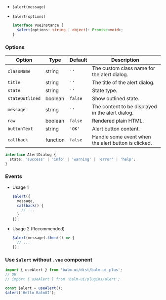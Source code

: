 - `$alert(message)`
- `$alert(options)`

  ```ts
  interface VueInstance {
    $alert(options: string | object): Promise<void>;
  }
  ```

### Options

| Option          | Type     | Default | Description                                         |
| --------------- | -------- | ------- | --------------------------------------------------- |
| `className`     | string   | `''`    | The custom class name for the alert dialog.         |
| `title`         | string   | `''`    | The title of the alert dialog.                      |
| `state`         | string   | `''`    | State type.                                         |
| `stateOutlined` | boolean  | `false` | Show outlined state.                                |
| `message`       | string   | `''`    | The content to be displayed in the alert dialog.    |
| `raw`           | boolean  | `false` | Rendered plain HTML.                                |
| `buttonText`    | string   | `'OK'`  | Alert button content.                               |
| `callback`      | function | `false` | Handle some event when the alert button is clicked. |

```ts
interface AlertDialog {
  state: 'success' | 'info' | 'warning' | 'error' | 'help';
}
```

### Events

- Usage 1

  ```js
  $alert({
    message,
    callback() {
      // ...
    }
  });
  ```

- Usage 2 (Recommended)

  ```js
  $alert(message).then(() => {
    // ...
  });
  ```

### Use `$alert` without `.vue` component

```js
import { useAlert } from 'balm-ui/dist/balm-ui-plus';
// OR
// import { useAlert } from 'balm-ui/plugins/alert';

const $alert = useAlert();
$alert('Hello BalmUI');
```
